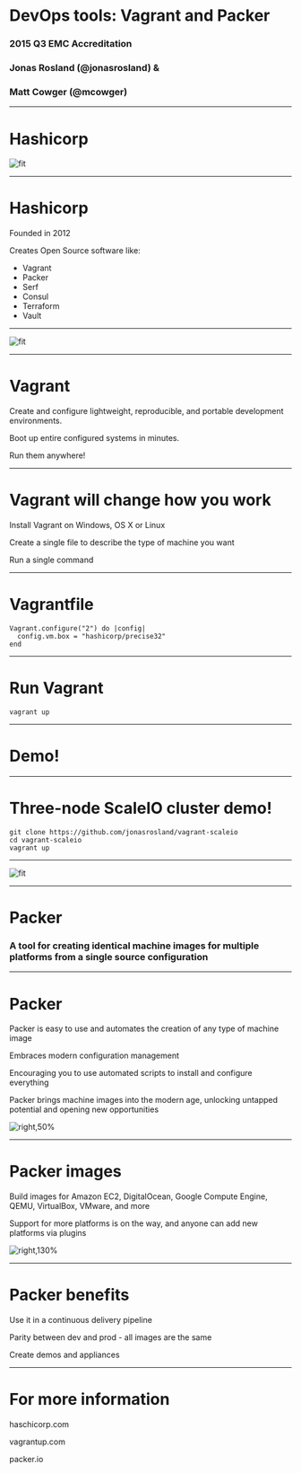 # DevOps tools: Vagrant and Packer
### 2015 Q3 EMC Accreditation
### Jonas Rosland (@jonasrosland) &
### Matt Cowger (@mcowger)

---

# Hashicorp

![fit](https://pbs.twimg.com/profile_images/525656622308143104/0pPm3Eov.png)

---

# Hashicorp

Founded in 2012

Creates Open Source software like:
 - Vagrant
 - Packer
 - Serf
 - Consul
 - Terraform
 - Vault

---

![fit](http://upload.wikimedia.org/wikipedia/commons/8/87/Vagrant.png)

---

# Vagrant

Create and configure lightweight, reproducible, and portable development environments.

Boot up entire configured systems in minutes.

Run them anywhere!

---

# Vagrant will change how you work

Install Vagrant on Windows, OS X or Linux

Create a single file to describe the type of machine you want

Run a single command

---

# Vagrantfile

```
Vagrant.configure("2") do |config|
  config.vm.box = "hashicorp/precise32"
end
```

---

# Run Vagrant

```
vagrant up
```

---

# Demo!

---

# Three-node ScaleIO cluster demo!

```
git clone https://github.com/jonasrosland/vagrant-scaleio
cd vagrant-scaleio
vagrant up
```

---

![fit](https://d23f6h5jpj26xu.cloudfront.net/mitchellh_24702982422030_small.png)

---

# Packer

### A tool for creating identical machine images for multiple platforms from a single source configuration

---

# Packer

Packer is easy to use and automates the creation of any type of machine image

Embraces modern configuration management

Encouraging you to use automated scripts to install and configure everything

Packer brings machine images into the modern age, unlocking untapped potential and opening new opportunities

![right,50%](https://packer.io/assets/images/screenshots/vmware_and_virtualbox-bdcc1aa6.png)

---

# Packer images

Build images for Amazon EC2, DigitalOcean, Google Compute Engine, QEMU, VirtualBox, VMware, and more

Support for more platforms is on the way, and anyone can add new platforms via plugins

![right,130%](https://packer.io/assets/images/screenshots/works_with-a1a499d3.png)

---

# Packer benefits

Use it in a continuous delivery pipeline

Parity between dev and prod - all images are the same

Create demos and appliances

---

# For more information

haschicorp.com

vagrantup.com

packer.io

